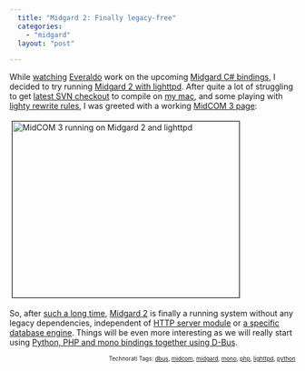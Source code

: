 ```yaml
---
  title: "Midgard 2: Finally legacy-free"
  categories: 
    - "midgard"
  layout: "post"

---
```

<p>
While <a href="http://www.flickr.com/photos/bergie/2439346766/">watching</a> <a href="http://ecanuto.blogspot.com/">Everaldo</a> work on the upcoming <a href="http://trac.midgard-project.org/browser/trunk/midgard/apis/mono">Midgard C# bindings</a>, I decided to try running <a href="http://blogs.nemein.com/people/piotras/view/1208851555.html">Midgard 2 with lighttpd</a>. After quite a lot of struggling to get <a href="http://trac.midgard-project.org/browser/trunk/midgard">latest SVN checkout</a> to compile on <a href="http://bergie.iki.fi/blog/switching-to-intel-macbook/">my mac</a>, and some playing with <a href="http://trac.lighttpd.net/trac/wiki/Docs:ModRewrite">lighty rewrite rules</a>, I was greeted with a working <a href="http://bergie.iki.fi/blog/midcom_3_at_a_glance/">MidCOM 3 page</a>:
</p><p>
<a href="https://d2vqpl3tx84ay5.cloudfront.net/midcom3-on-midgard2-and-lighttpd.png"><img src="https://d2vqpl3tx84ay5.cloudfront.net/midcom3-on-midgard2-and-lighttpd-tm.jpg" height="310" width="400" border="1" hspace="4" vspace="4" alt="MidCOM 3 running on Midgard 2 and lighttpd" title="MidCOM 3 running on Midgard 2 and lighttpd" /></a>
</p><p>
So, after <a href="http://www.kaktus.cc/weblog/view/4658b837d2e9075028380198a39fbc0f.html">such a long time</a>, <a href="http://blogs.nemein.com/people/piotras/view/midgard2---flexibility-rocks.html">Midgard 2</a> is finally a running system without any legacy dependencies, independent of <a href="http://blogs.nemein.com/people/piotras/view/1207923307.html">HTTP server module</a> or <a href="http://blogs.nemein.com/people/piotras/view/1178011811.html">a specific database engine</a>. Things will be even more interesting as we will really start using <a href="http://bergie.iki.fi/blog/interprocess_communications_in_midgard-d-bus_comes_to_the_web/">Python, PHP and mono bindings together using D-Bus</a>.
</p>
<p style="text-align:right;font-size:10px;">Technorati Tags: <a href="http://www.technorati.com/tag/dbus">dbus</a>, <a href="http://www.technorati.com/tag/midcom">midcom</a>, <a href="http://www.technorati.com/tag/midgard">midgard</a>, <a href="http://www.technorati.com/tag/mono">mono</a>, <a href="http://www.technorati.com/tag/php">php</a>, <a href="http://www.technorati.com/tag/lighttpd">lighttpd</a>, <a href="http://www.technorati.com/tag/python">python</a></p>
